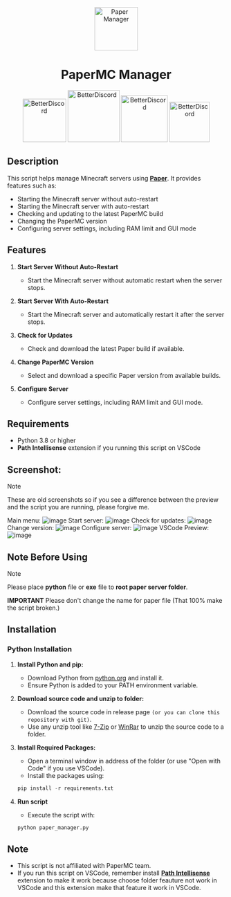<div align="center">
  <img src="https://i.imgur.com/v27gUcx.png" alt="Paper Manager" width="100">
  <h1>PaperMC Manager</h1>
  <img src="https://ziadoua.github.io/m3-Markdown-Badges/badges/Python/python1.svg" alt="BetterDiscord" width="100">
  <img src="https://ziadoua.github.io/m3-Markdown-Badges/badges/Windows/windows1.svg" alt="BetterDiscord" width="120">
  <img src="https://ziadoua.github.io/m3-Markdown-Badges/badges/macOS/macos1.svg" alt="BetterDiscord" width="108">
  <img src="https://ziadoua.github.io/m3-Markdown-Badges/badges/Linux/linux2.svg" alt="BetterDiscord" width="93">
</div>

## Description

This script helps manage Minecraft servers using **[Paper](https://github.com/PaperMC/Paper)**. It provides features such as:
- Starting the Minecraft server without auto-restart
- Starting the Minecraft server with auto-restart
- Checking and updating to the latest PaperMC build
- Changing the PaperMC version
- Configuring server settings, including RAM limit and GUI mode

## Features

1. **Start Server Without Auto-Restart**
   - Start the Minecraft server without automatic restart when the server stops.

2. **Start Server With Auto-Restart**
   - Start the Minecraft server and automatically restart it after the server stops.

3. **Check for Updates**
   - Check and download the latest Paper build if available.

4. **Change PaperMC Version**
   - Select and download a specific Paper version from available builds.

5. **Configure Server**
   - Configure server settings, including RAM limit and GUI mode.

## Requirements

- Python 3.8 or higher
- **Path Intellisense** extension if you running this script on VSCode

## Screenshot:

> [!NOTE]
>
> These are old screenshots so if you see a difference between the preview and the script you are running, please forgive me.

Main menu:
![image](https://i.imgur.com/HOPBWQz.png)
Start server:
![image](https://i.imgur.com/MMrtYbr.png)
Check for updates:
![image](https://i.imgur.com/lwGk71L.png)
Change version:
![image](https://i.imgur.com/b7ynEm3.png)
Configure server:
![image](https://i.imgur.com/xblw95w.png)
VSCode Preview:
![image](https://github.com/user-attachments/assets/5ce71df7-1c2b-432c-8bd4-bcc0f18c893e)

## Note Before Using
> [!NOTE]
>
> Please place **python** file or **exe** file to __root paper server folder__.
>
> **IMPORTANT**
> Please don't change the name for paper file (That 100% make the script broken.)


## Installation

### Python Installation

1. **Install Python and pip:**
   - Download Python from [python.org](https://www.python.org/downloads/) and install it.
   - Ensure Python is added to your PATH environment variable.

2. **Download source code and unzip to folder:**
   - Download the source code in release page `(or you can clone this repository with git)`.
   - Use any unzip tool like [7-Zip](https://www.7-zip.org/) or [WinRar](https://www.win-rar.com/) to unzip the source code to a folder. 

3. **Install Required Packages:**
   - Open a terminal window in address of the folder (or use "Open with Code" if you use VSCode).
   - Install the packages using:
   ```py
   pip install -r requirements.txt
   ```

4. **Run script**
   - Execute the script with:
   ```py
   python paper_manager.py
   ```

## Note 
- This script is not affiliated with PaperMC team.
- If you run this script on VSCode, remember install **[Path Intellisense](https://marketplace.visualstudio.com/items?itemName=christian-kohler.path-intellisense)**  extension to make it work because choose folder feauture not work in VSCode and this extension make that feature it work in VSCode.